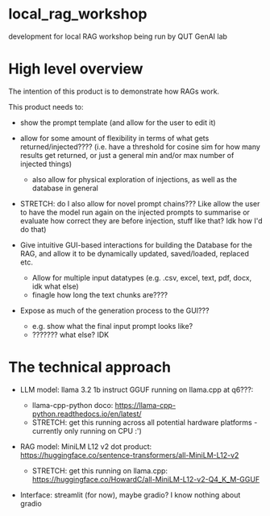 # local_rag_workshop
development for local RAG workshop being run by QUT GenAI lab

# High level overview
The intention of this product is to demonstrate how RAGs work.

This product needs to:
- show the prompt template (and allow for the user to edit it)
- allow for some amount of flexibility in terms of what gets returned/injected???? (i.e. have a threshold for cosine sim for how many results get returned, or just a general min and/or max number of injected things)
  - also allow for physical exploration of injections, as well as the database in general 
- STRETCH: do I also allow for novel prompt chains??? Like allow the user to have the model run again on the injected prompts to summarise or evaluate how correct they are before injection, stuff like that? Idk how I'd do that)

- Give intuitive GUI-based interactions for building the Database for the RAG, and allow it to be dynamically updated, saved/loaded, replaced etc.
  - Allow for multiple input datatypes (e.g. .csv, excel, text,  pdf, docx, idk what else)
  - finagle how long the text chunks are????
 
- Expose as much of the generation process to the GUI???
  - e.g. show what the final input prompt looks like?
  - ??????? what else? IDK

# The technical approach
- LLM model: llama 3.2 1b instruct GGUF running on llama.cpp at q6???:
  - llama-cpp-python doco: https://llama-cpp-python.readthedocs.io/en/latest/
  - STRETCH: get this running across all potential hardware platforms -currently only running on CPU :')
 
- RAG model: MiniLM L12 v2 dot product: https://huggingface.co/sentence-transformers/all-MiniLM-L12-v2
  - STRETCH: get this running on llama.cpp: https://huggingface.co/HowardC/all-MiniLM-L12-v2-Q4_K_M-GGUF
 
- Interface: streamlit (for now), maybe gradio? I know nothing about gradio

